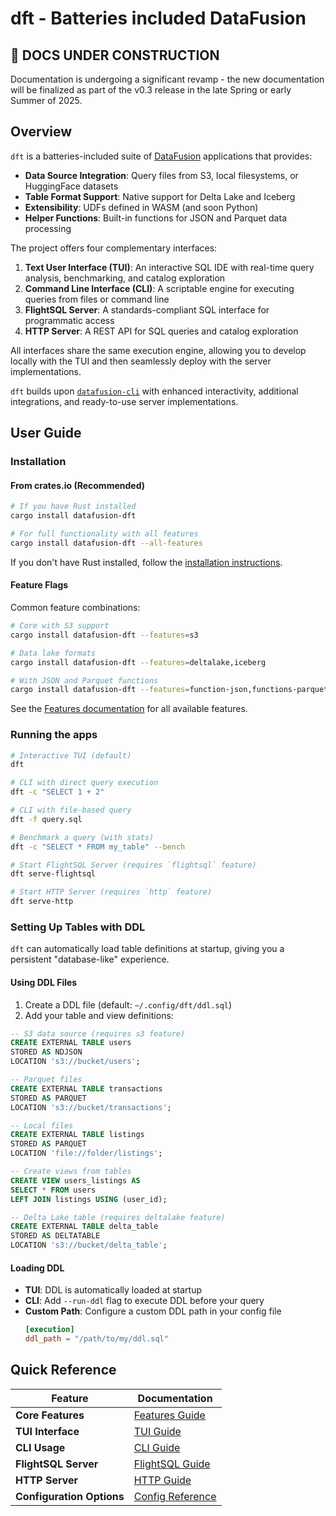 # dft - Batteries included DataFusion

## 🚧 DOCS UNDER CONSTRUCTION
Documentation is undergoing a significant revamp - the new documentation will be finalized as part of the v0.3 release in the late Spring or early Summer of 2025.

## Overview

`dft` is a batteries-included suite of [DataFusion](https://github.com/apache/arrow-datafusion) applications that provides:

- **Data Source Integration**: Query files from S3, local filesystems, or HuggingFace datasets
- **Table Format Support**: Native support for Delta Lake and Iceberg
- **Extensibility**: UDFs defined in WASM (and soon Python)
- **Helper Functions**: Built-in functions for JSON and Parquet data processing

The project offers four complementary interfaces:

1. **Text User Interface (TUI)**: An interactive SQL IDE with real-time query analysis, benchmarking, and catalog exploration
2. **Command Line Interface (CLI)**: A scriptable engine for executing queries from files or command line
3. **FlightSQL Server**: A standards-compliant SQL interface for programmatic access
4. **HTTP Server**: A REST API for SQL queries and catalog exploration

All interfaces share the same execution engine, allowing you to develop locally with the TUI and then seamlessly deploy with the server implementations.

`dft` builds upon [`datafusion-cli`](https://datafusion.apache.org/user-guide/cli/overview.html) with enhanced interactivity, additional integrations, and ready-to-use server implementations.

## User Guide

### Installation

#### From crates.io (Recommended)
```sh
# If you have Rust installed
cargo install datafusion-dft

# For full functionality with all features
cargo install datafusion-dft --all-features
```

If you don't have Rust installed, follow the [installation instructions](https://www.rust-lang.org/tools/install).

#### Feature Flags
Common feature combinations:
```sh
# Core with S3 support
cargo install datafusion-dft --features=s3

# Data lake formats
cargo install datafusion-dft --features=deltalake,iceberg

# With JSON and Parquet functions
cargo install datafusion-dft --features=function-json,functions-parquet
```

See the [Features documentation](docs/features.md) for all available features.

### Running the apps

```sh
# Interactive TUI (default)
dft

# CLI with direct query execution
dft -c "SELECT 1 + 2"

# CLI with file-based query
dft -f query.sql

# Benchmark a query (with stats)
dft -c "SELECT * FROM my_table" --bench

# Start FlightSQL Server (requires `flightsql` feature)
dft serve-flightsql

# Start HTTP Server (requires `http` feature)
dft serve-http
```

### Setting Up Tables with DDL

`dft` can automatically load table definitions at startup, giving you a persistent "database-like" experience.

#### Using DDL Files

1. Create a DDL file (default: `~/.config/dft/ddl.sql`)
2. Add your table and view definitions:

```sql
-- S3 data source (requires s3 feature)
CREATE EXTERNAL TABLE users 
STORED AS NDJSON 
LOCATION 's3://bucket/users';

-- Parquet files
CREATE EXTERNAL TABLE transactions 
STORED AS PARQUET 
LOCATION 's3://bucket/transactions';

-- Local files
CREATE EXTERNAL TABLE listings 
STORED AS PARQUET 
LOCATION 'file://folder/listings';

-- Create views from tables
CREATE VIEW users_listings AS 
SELECT * FROM users 
LEFT JOIN listings USING (user_id);

-- Delta Lake table (requires deltalake feature)
CREATE EXTERNAL TABLE delta_table 
STORED AS DELTATABLE 
LOCATION 's3://bucket/delta_table';
```

#### Loading DDL

- **TUI**: DDL is automatically loaded at startup
- **CLI**: Add `--run-ddl` flag to execute DDL before your query
- **Custom Path**: Configure a custom DDL path in your config file
  ```toml
  [execution]
  ddl_path = "/path/to/my/ddl.sql"
  ```

## Quick Reference

| Feature | Documentation |
|---------|---------------|
| **Core Features** | [Features Guide](docs/features.md) |
| **TUI Interface** | [TUI Guide](docs/tui.md) |
| **CLI Usage** | [CLI Guide](docs/cli.md) |
| **FlightSQL Server** | [FlightSQL Guide](docs/flightsql_server.md) |
| **HTTP Server** | [HTTP Guide](docs/http_server.md) |
| **Configuration Options** | [Config Reference](docs/config.md) |
